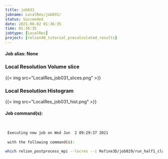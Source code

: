 ```yaml
---
title: job031
jobname: LocalRes/job031/
status: Succeeded
date: 2021-06-02 01:36:35
time: 01:36:35
jobtype: [LocalRes]
project: [relion40_tutorial_precalculated_results]
---
```


#### Job alias: None

### Local Resolution Volume slice
{{< img src="LocalRes_job031_slices.png" >}}
### Local Resolution Histogram
{{< img src="LocalRes_job031_hist.png" >}}

#### Job command(s):

```bash

 
 Executing new job on Wed Jun  2 09:29:37 2021
 
 with the following command(s): 

which relion_postprocess_mpi --locres --i Refine3D/job029/run_half1_class001_unfil.mrc --o LocalRes/job031/relion --angpix 1.244 --adhoc_bfac -30 --mtf mtf_k2_200kV.star --mask MaskCreate/job020/mask.mrc  --pipeline_control LocalRes/job031/
 
 


